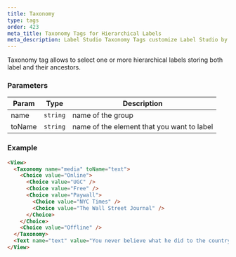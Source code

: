 ```yaml
---
title: Taxonomy
type: tags
order: 423
meta_title: Taxonomy Tags for Hierarchical Labels
meta_description: Label Studio Taxonomy Tags customize Label Studio by using hierarchical labels for machine learning and data science projects.
---
```


Taxonomy tag allows to select one or more hierarchical labels
storing both label and their ancestors.

### Parameters

| Param | Type | Description |
| --- | --- | --- |
| name | <code>string</code> | name of the group |
| toName | <code>string</code> | name of the element that you want to label |

### Example
```html
<View>
  <Taxonomy name="media" toName="text">
    <Choice value="Online">
      <Choice value="UGC" />
      <Choice value="Free" />
      <Choice value="Paywall">
        <Choice value="NYC Times" />
        <Choice value="The Wall Street Journal" />
      </Choice>
    </Choice>
    <Choice value="Offline" />
  </Taxonomy>
  <Text name="text" value="You never believe what he did to the country" />
</View>
```
